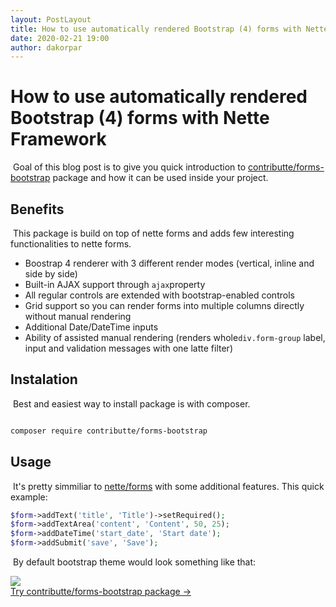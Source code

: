 ```yaml
---
layout: PostLayout
title: How to use automatically rendered Bootstrap (4) forms with Nette Framework
date: 2020-02-21 19:00
author: dakorpar
---
```


# How to use automatically rendered Bootstrap (4) forms with Nette Framework
​
Goal of this blog post is to give you quick introduction to [contributte/forms-bootstrap](https://github.com/contributte/forms-bootstrap) package and how it can be used inside your project.
​
## Benefits
​
This package is build on top of nette forms and adds few interesting functionalities to nette forms. 

 - Boostrap 4 renderer with 3 different render modes (vertical, inline and side by side)
 - Built-in AJAX support through `ajax`property
 - All regular controls are extended with bootstrap-enabled controls 
 - Grid support so you can render forms into multiple columns directly without manual rendering
 - Additional Date/DateTime inputs
 - Ability of assisted manual rendering (renders  whole`div.form-group` label, input and validation messages with one latte filter)
​
## Instalation
​
Best and easiest way to install package is with composer.
​
```bash

composer require contributte/forms-bootstrap
```

## Usage
​
It's pretty simmiliar to [nette/forms](https://doc.nette.org/en/3.0/forms) with some additional features.
This quick example:
​
```php
$form->addText('title', 'Title')->setRequired();  
$form->addTextArea('content', 'Content', 50, 25);  
$form->addDateTime('start_date', 'Start date');   
$form->addSubmit('save', 'Save');
```
​
By default bootstrap theme would look something like that:
​
<div class="m-4 my-8">
  <img src="https://cdn.contributte.org/blabs/form-bootstrap.png" loading="lazy">
</div>
​​
<Explanation class="mt-12" type="package"><a class="text-white" href="/packages/contributte/forms-bootstrap.html">Try contributte/forms-bootstrap package →</a></Explanation>
